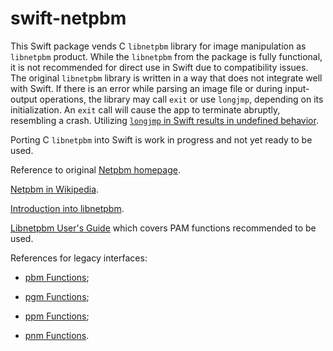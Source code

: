 # swift-netpbm

This Swift package vends C `libnetpbm` library for image manipulation as `libnetpbm` product. While the `libnetpbm` from the package is fully functional, it is not recommended for direct use in Swift due to compatibility issues. The original `libnetpbm` library is written in a way that does not integrate well with Swift. If there is an error while parsing an image file or during input-output operations, the library may call `exit` or use `longjmp`, depending on its initialization. An `exit` call will cause the app to terminate abruptly, resembling a crash. Utilizing [`longjmp` in Swift results in undefined behavior](https://forums.swift.org/t/on-the-road-to-swift-6/32862/146?page=8).

Porting C `libnetpbm` into Swift is work in progress and not yet ready to be used.

Reference to original [Netpbm homepage](https://netpbm.sourceforge.net/doc/).

[Netpbm in Wikipedia](https://en.wikipedia.org/wiki/Netpbm).

[Introduction into libnetpbm](https://netpbm.sourceforge.net/doc/libnetpbm.html).

[Libnetpbm User's Guide](https://netpbm.sourceforge.net/doc/libnetpbm_ug.html) which covers PAM functions recommended to be used.

References for legacy interfaces:

* [pbm Functions](https://netpbm.sourceforge.net/doc/libpbm.html);

* [pgm Functions](https://netpbm.sourceforge.net/doc/libpgm.html);

* [ppm Functions](https://netpbm.sourceforge.net/doc/libppm.html);

* [pnm Functions](https://netpbm.sourceforge.net/doc/libpnm.html).
